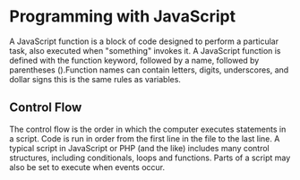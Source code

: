 # Programming with JavaScript
A JavaScript function is a block of code designed to perform a particular task, also executed when "something" invokes it.
A JavaScript function is defined with the function keyword, followed by a name, followed by parentheses ().Function names can contain letters, digits, underscores, and dollar signs this is the same rules as variables.



## Control Flow

The control flow is the order in which the computer executes statements in a script. Code is run in order from the first line in the file to the last line. A typical script in JavaScript or PHP (and the like) includes many control structures, including conditionals, loops and functions. Parts of a script may also be set to execute when events occur.
